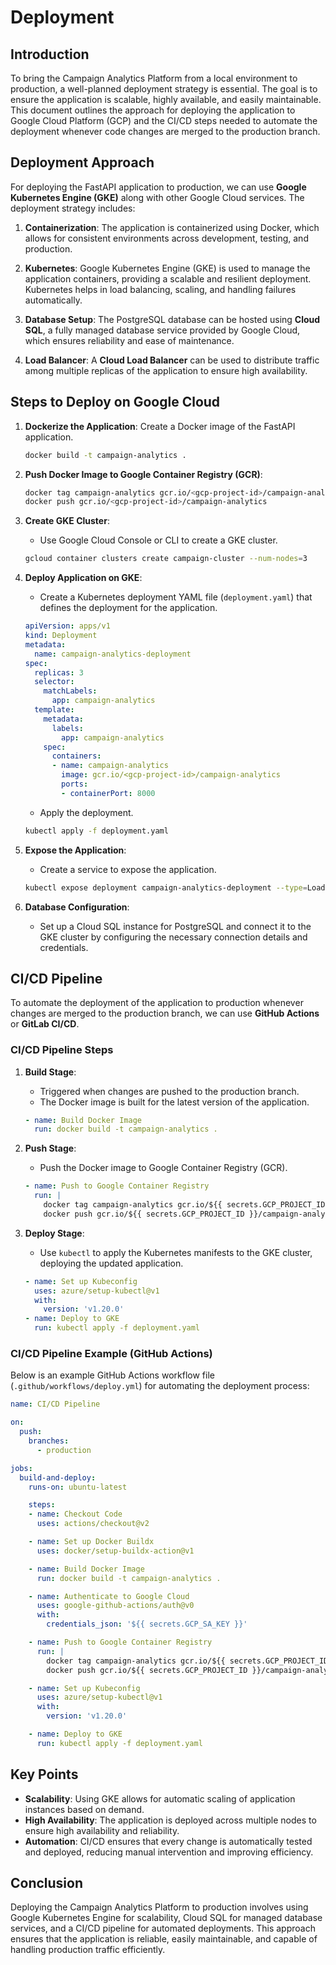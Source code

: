 # Deployment

## Introduction
To bring the Campaign Analytics Platform from a local environment to production, a well-planned deployment strategy is essential. The goal is to ensure the application is scalable, highly available, and easily maintainable. This document outlines the approach for deploying the application to Google Cloud Platform (GCP) and the CI/CD steps needed to automate the deployment whenever code changes are merged to the production branch.

## Deployment Approach
For deploying the FastAPI application to production, we can use **Google Kubernetes Engine (GKE)** along with other Google Cloud services. The deployment strategy includes:

1. **Containerization**: The application is containerized using Docker, which allows for consistent environments across development, testing, and production.

2. **Kubernetes**: Google Kubernetes Engine (GKE) is used to manage the application containers, providing a scalable and resilient deployment. Kubernetes helps in load balancing, scaling, and handling failures automatically.

3. **Database Setup**: The PostgreSQL database can be hosted using **Cloud SQL**, a fully managed database service provided by Google Cloud, which ensures reliability and ease of maintenance.

4. **Load Balancer**: A **Cloud Load Balancer** can be used to distribute traffic among multiple replicas of the application to ensure high availability.

## Steps to Deploy on Google Cloud
1. **Dockerize the Application**: Create a Docker image of the FastAPI application.
   ```bash
   docker build -t campaign-analytics .
   ```

2. **Push Docker Image to Google Container Registry (GCR)**:
   ```bash
   docker tag campaign-analytics gcr.io/<gcp-project-id>/campaign-analytics
   docker push gcr.io/<gcp-project-id>/campaign-analytics
   ```

3. **Create GKE Cluster**:
   - Use Google Cloud Console or CLI to create a GKE cluster.
   ```bash
   gcloud container clusters create campaign-cluster --num-nodes=3
   ```

4. **Deploy Application on GKE**:
   - Create a Kubernetes deployment YAML file (`deployment.yaml`) that defines the deployment for the application.
   ```yaml
   apiVersion: apps/v1
   kind: Deployment
   metadata:
     name: campaign-analytics-deployment
   spec:
     replicas: 3
     selector:
       matchLabels:
         app: campaign-analytics
     template:
       metadata:
         labels:
           app: campaign-analytics
       spec:
         containers:
         - name: campaign-analytics
           image: gcr.io/<gcp-project-id>/campaign-analytics
           ports:
           - containerPort: 8000
   ```
   - Apply the deployment.
   ```bash
   kubectl apply -f deployment.yaml
   ```

5. **Expose the Application**:
   - Create a service to expose the application.
   ```bash
   kubectl expose deployment campaign-analytics-deployment --type=LoadBalancer --port 80 --target-port 8000
   ```

6. **Database Configuration**:
   - Set up a Cloud SQL instance for PostgreSQL and connect it to the GKE cluster by configuring the necessary connection details and credentials.

## CI/CD Pipeline
To automate the deployment of the application to production whenever changes are merged to the production branch, we can use **GitHub Actions** or **GitLab CI/CD**.

### CI/CD Pipeline Steps
1. **Build Stage**:
   - Triggered when changes are pushed to the production branch.
   - The Docker image is built for the latest version of the application.
   ```yaml
   - name: Build Docker Image
     run: docker build -t campaign-analytics .
   ```

2. **Push Stage**:
   - Push the Docker image to Google Container Registry (GCR).
   ```yaml
   - name: Push to Google Container Registry
     run: |
       docker tag campaign-analytics gcr.io/${{ secrets.GCP_PROJECT_ID }}/campaign-analytics
       docker push gcr.io/${{ secrets.GCP_PROJECT_ID }}/campaign-analytics
   ```

3. **Deploy Stage**:
   - Use `kubectl` to apply the Kubernetes manifests to the GKE cluster, deploying the updated application.
   ```yaml
   - name: Set up Kubeconfig
     uses: azure/setup-kubectl@v1
     with:
       version: 'v1.20.0'
   - name: Deploy to GKE
     run: kubectl apply -f deployment.yaml
   ```

### CI/CD Pipeline Example (GitHub Actions)
Below is an example GitHub Actions workflow file (`.github/workflows/deploy.yml`) for automating the deployment process:

```yaml
name: CI/CD Pipeline

on:
  push:
    branches:
      - production

jobs:
  build-and-deploy:
    runs-on: ubuntu-latest

    steps:
    - name: Checkout Code
      uses: actions/checkout@v2

    - name: Set up Docker Buildx
      uses: docker/setup-buildx-action@v1

    - name: Build Docker Image
      run: docker build -t campaign-analytics .

    - name: Authenticate to Google Cloud
      uses: google-github-actions/auth@v0
      with:
        credentials_json: '${{ secrets.GCP_SA_KEY }}'

    - name: Push to Google Container Registry
      run: |
        docker tag campaign-analytics gcr.io/${{ secrets.GCP_PROJECT_ID }}/campaign-analytics
        docker push gcr.io/${{ secrets.GCP_PROJECT_ID }}/campaign-analytics

    - name: Set up Kubeconfig
      uses: azure/setup-kubectl@v1
      with:
        version: 'v1.20.0'

    - name: Deploy to GKE
      run: kubectl apply -f deployment.yaml
```

## Key Points
- **Scalability**: Using GKE allows for automatic scaling of application instances based on demand.
- **High Availability**: The application is deployed across multiple nodes to ensure high availability and reliability.
- **Automation**: CI/CD ensures that every change is automatically tested and deployed, reducing manual intervention and improving efficiency.

## Conclusion
Deploying the Campaign Analytics Platform to production involves using Google Kubernetes Engine for scalability, Cloud SQL for managed database services, and a CI/CD pipeline for automated deployments. This approach ensures that the application is reliable, easily maintainable, and capable of handling production traffic efficiently.

